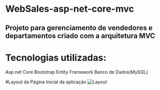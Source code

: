 # WebSales-asp-net-core-mvc
## Projeto para gerenciamento de vendedores e departamentos criado com a arquitetura MVC

# Tecnologias utilizadas:
Asp.net Core
Bootstrap
Entity Framework
Banco de Dados(MySQL)

#Layout da Página Inicial da aplicação
![Layout](https://user-images.githubusercontent.com/36715075/78715147-595eea00-78f3-11ea-9f04-7c6a03cc9fa1.JPG)


